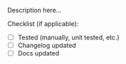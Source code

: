 Description here... 

Checklist (if applicable):
- [ ] Tested (manually, unit tested, etc.)
- [ ] Changelog updated
- [ ] Docs updated

